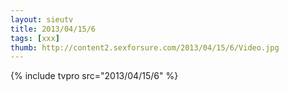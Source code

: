 ```yaml
--- 
layout: sieutv
title: 2013/04/15/6
tags: [xxx]
thumb: http://content2.sexforsure.com/2013/04/15/6/Video.jpg
---
```

{% include tvpro src="2013/04/15/6" %} 
